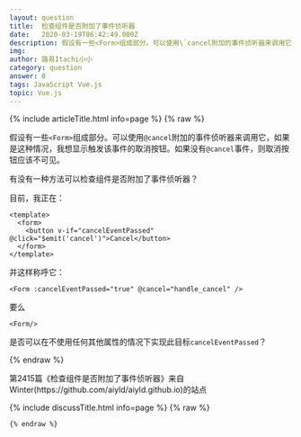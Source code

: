 ```yaml
---
layout: question
title:  检查组件是否附加了事件侦听器
date:   2020-03-19T06:42:49.000Z
description: 假设有一些<Form>组成部分。可以使用\`cancel附加的事件侦听器来调用它，如果是这种情况，我想显示触发该事件的取消按钮。如果没有\`cancel事件，...
img: 
author: 路易Itachi小小
category: question
answer: 0
tags: JavaScript Vue.js
topic: Vue.js
---
```

<div class="article-root">
  <div class="article">
    {% include articleTitle.html info=page %}
    {% raw %}
    <div class="article-content"><p><font style="vertical-align: inherit;"><font style="vertical-align: inherit;">假设有一些</font></font><code>&lt;Form&gt;</code><font style="vertical-align: inherit;"><font style="vertical-align: inherit;">组成部分。</font><font style="vertical-align: inherit;">可以使用</font></font><code>@cancel</code><font style="vertical-align: inherit;"><font style="vertical-align: inherit;">附加</font><font style="vertical-align: inherit;">的</font><font style="vertical-align: inherit;">事件侦听</font><font style="vertical-align: inherit;">器来调用</font><font style="vertical-align: inherit;">它，如果是这种情况，我想显示触发该事件的取消按钮。</font><font style="vertical-align: inherit;">如果没有</font></font><code>@cancel</code><font style="vertical-align: inherit;"><font style="vertical-align: inherit;">事件，则取消按钮应该不可见。</font></font></p>

<p><font style="vertical-align: inherit;"><font style="vertical-align: inherit;">有没有一种方法可以检查组件是否附加了事件侦听器？</font></font></p>

<p><font style="vertical-align: inherit;"><font style="vertical-align: inherit;">目前，我正在：</font></font></p>

<pre><code>&lt;template&gt;<font></font>
  &lt;form&gt;<font></font>
    &lt;button v-if="cancelEventPassed" @click="$emit('cancel')"&gt;Cancel&lt;/button&gt;<font></font>
  &lt;/form&gt;<font></font>
&lt;/template&gt;<font></font>
</code></pre>

<p><font style="vertical-align: inherit;"><font style="vertical-align: inherit;">并这样称呼它：</font></font></p>

<pre><code>&lt;Form :cancelEventPassed="true" @cancel="handle_cancel" /&gt;
</code></pre>

<p><font style="vertical-align: inherit;"><font style="vertical-align: inherit;">要么</font></font></p>

<pre><code>&lt;Form/&gt;
</code></pre>

<p><font style="vertical-align: inherit;"><font style="vertical-align: inherit;">是否可以在不使用任何其他属性的情况下实现此目标</font></font><code>cancelEventPassed</code><font style="vertical-align: inherit;"><font style="vertical-align: inherit;">？</font></font></p></div>
    {% endraw %}
  </div>
  <p class="winter_mark">第2415篇《检查组件是否附加了事件侦听器》来自Winter(https://github.com/aiyld/aiyld.github.io)的站点</p>
  <div class="discuss-wrapper">
    {% include discussTitle.html info=page %}
    {% raw %}
    
    {% endraw %}
  </div>
<div>

